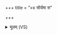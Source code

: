 +++
title = "०४ सोर्यमा स"

+++
<details><summary>मूलम् (VS)</summary>

सो᳡र्य॒मा स वरु॑णः॒ स रु॒द्रः स म॑हादे॒वः ॥
</details>
